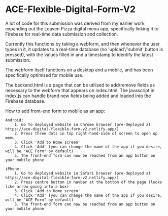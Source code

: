 # ACE-Flexible-Digital-Form-V2
 
A lot of code for this submission was derived from my earlier work expanding out the Leaven Pizza digital menu app, specifically linking it to Firebase for real-time data submission and collection.

Currently this functions by taking a webform, and then whenever the user types in it, it updates to a real-time database (no 'upload'/'submit' button is pressed), with the values filled in and a timestamp to identify the latest submission.

The webform itself functions on a desktop and a mobile, and has been specifically optimised for mobile use.

The backend.html is a page that can be utilised to add/remove fields as necessary to the webform that appears on index.html. The javascript in index.js can handle brand new fields being added and loaded into the Firebase database.



How to add front-end form to mobile as an app:

    Android:
        1. Go to deployed website in Chrome browser (pre-deployed at https://ace-digital-flexible-form-v2.netlify.app/)
        2. Press three dots in top right-hand-side of screen to open up menu
        3. Click 'Add to Home screen'
        4. Click 'Add' (you can change the name of the app if you desire, will be "ACE Form" by default)
        5. The front-end form can now be reached from an app button on your mobile phone

    iPhone:
        1. Go to deployed website in Safari browser (pre-deployed at https://ace-digital-flexible-form-v2.netlify.app/)
        2. Press centre button in navbar at the bottom of the page (looks like arrow going into a box)
        3. Click 'Add to Home screen'
        4. Click 'Add' (you can change the name of the app if you desire, will be "ACE Form" by default)
        5. The front-end form can now be reached from an app button on your mobile phone